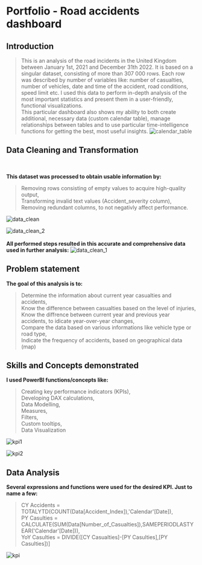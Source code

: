 <h1>Portfolio - Road accidents dashboard</h1>


<h2>Introduction</h2>

> This is an analysis of the road incidents in the United Kingdom between January 1st, 2021 and December 31th 2022. It is based on a singular dataset, consisting of more than 307 000 rows. Each row was described by number of variables like: number of casualties, number of vehicles, date and time of the accident, road conditions, speed limit etc. I used this data to perform in-depth analysis of the most important statistics and present them in a user-friendly, functional visualizations.
<br>This particular dashboard also shows my ability to both create additional, necessary data (custom calendar table), manage relationships between tables and to use particular time-intelligence functions for getting the best, most useful insights.
![calendar_table](https://github.com/mcjwochna/portfolio-dashboard---road-statistics/assets/142684191/24d2274f-53ff-452c-8f5a-0cb4430d72fa)


<h2>Data Cleaning and Transformation</h2><br>

<b>This dataset was processed to obtain usable information by:</b><br>
>Removing rows consisting of empty values to acquire high-quality output,<br>
Transforming invalid text values (Accident_severity column),<br>
Removing redundant columns, to not negativly affect performance.

![data_clean](https://github.com/mcjwochna/portfolio-dashboard---road-statistics/assets/142684191/8c4c7868-d1d5-49d0-85dc-f4c2dac52d31)

![data_clean_2](https://github.com/mcjwochna/portfolio-dashboard---road-statistics/assets/142684191/226f8564-09d1-4334-b53c-2b98dd98b82d)
<br><br>
<b>All performed steps resulted in this accurate and comprehensive data used in further analysis:</b>
![data_clean_1](https://github.com/mcjwochna/portfolio-dashboard---road-statistics/assets/142684191/87b50ae7-34b9-4380-bf66-24bf58882460)


<h2>Problem statement</h2>

<b>The goal of this analysis is to:</b><br>
>Determine the information about current year casualties and accidents,<br>
Know the difference between casualties based on the level of injuries,<br>
Know the diffrence between current year and previous year accidents, to idicate year-over-year changes,<br>
Compare the data based on various informations like vehicle type or road type,<br>
Indicate the frequency of accidents, based on geographical data (map)<br>

<h2>Skills and Concepts demonstrated</h2>

<b>I used PowerBI functions/concepts like:</b>
>Creating key performance indicators (KPIs),<br>
Developing DAX calculations,<br>
Data Modelling,<br>
Measures,<br>
Filters,<br>
Custom tooltips,<br>
Data Visualization<br>

![kpi1](https://github.com/mcjwochna/portfolio-dashboard---road-statistics/assets/142684191/abdcdd78-739c-49a2-9f63-f8c315c120a8)

![kpi2](https://github.com/mcjwochna/portfolio-dashboard---road-statistics/assets/142684191/6bfd9657-2cae-413c-af4d-bcedfc38b50d)

<h2>Data Analysis</h2>

<b>Several expressions and functions were used for the desired KPI. Just to name a few:</b><br>
> CY Accidents = TOTALYTD(COUNT(Data[Accident_Index]),'Calendar'[Date]),<br>
PY Casulties = CALCULATE(SUM(Data[Number_of_Casualties]),SAMEPERIODLASTYEAR('Calendar'[Date])),<br>
YoY Casulties = DIVIDE([CY Casualties]-[PY Casulties],[PY Casulties])]


![kpi](https://github.com/mcjwochna/portfolio-dashboard---road-statistics/assets/142684191/ec467dd5-635f-400a-aa3c-57c1a6fd9912)
